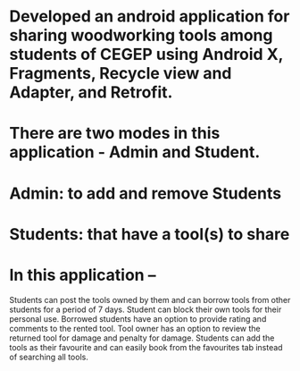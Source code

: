 # Developed an android application for sharing woodworking tools among students of CEGEP using Android X, Fragments, Recycle view and Adapter, and Retrofit.
# There are two modes in this application - Admin and Student.
# Admin: to add and remove Students
# Students: that have a tool(s) to share
# In this application – 
  Students can post the tools owned by them and can borrow tools from other students for a period of 7 days.
  Student can block their own tools for their personal use.
  Borrowed students have an option to provide rating and comments to the rented tool.
  Tool owner has an option to review the returned tool for damage and penalty for damage.
  Students can add the tools as their favourite and can easily book from the favourites tab instead of searching all tools.
